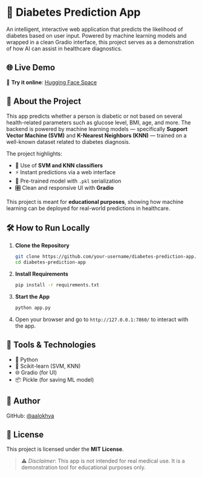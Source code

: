 # 💉 Diabetes Prediction App

An intelligent, interactive web application that predicts the likelihood of diabetes based on user input. 
Powered by machine learning models and wrapped in a clean Gradio interface, this project serves as a demonstration of how AI can assist in healthcare diagnostics.


## 🌐 Live Demo

🔗 **Try it online**: [Hugging Face Space](https://huggingface.co/spaces/Aalokhya/Diabetes-Prediction)  



## 📌 About the Project

This app predicts whether a person is diabetic or not based on several health-related parameters such as glucose level, BMI, age, and more. The backend is powered by machine learning models — specifically **Support Vector Machine (SVM)** and **K-Nearest Neighbors (KNN)** — trained on a well-known dataset related to diabetes diagnosis.


The project highlights:

- 🔬 Use of **SVM and KNN classifiers**
- ⚡ Instant predictions via a web interface
- 🧠 Pre-trained model with `.pkl` serialization
- 🎛️ Clean and responsive UI with **Gradio**

This project is meant for **educational purposes**, showing how machine learning can be deployed for real-world predictions in healthcare.


## 🛠️ How to Run Locally


1. **Clone the Repository**

   ```bash
   git clone https://github.com/your-username/diabetes-prediction-app.git
   cd diabetes-prediction-app


2. **Install Requirements**

   ```bash
   pip install -r requirements.txt
   ```

3. **Start the App**

   ```bash
   python app.py
   ```

4. Open your browser and go to `http://127.0.0.1:7860/` to interact with the app.


## 🧪 Tools & Technologies

* 🐍 Python
* 🤖 Scikit-learn (SVM, KNN)
* 🌐 Gradio (for UI)
* 📦 Pickle (for saving ML model)


## 👤 Author

GitHub: [@aalokhya](https://github.com/aalokhya)


## 📄 License

This project is licensed under the **MIT License**.

> ⚠️ *Disclaimer*: This app is not intended for real medical use. It is a demonstration tool for educational purposes only.
